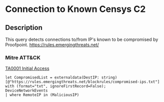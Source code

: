 # Connection to Known Censys C2

## Description
This query detects connections to/from IP's known to be compromised by Proofpoint. https://rules.emergingthreats.net/

### Mitre ATT&CK

[TA0001 Initial Access](https://attack.mitre.org/tactics/TA0001/)
```KQL
let CompromisedList = externaldata(DestIP: string)[@"https://rules.emergingthreats.net/blockrules/compromised-ips.txt"] with (format="txt", ignoreFirstRecord=False);
DeviceNetworkEvents
| where RemoteIP in (MaliciousIP)